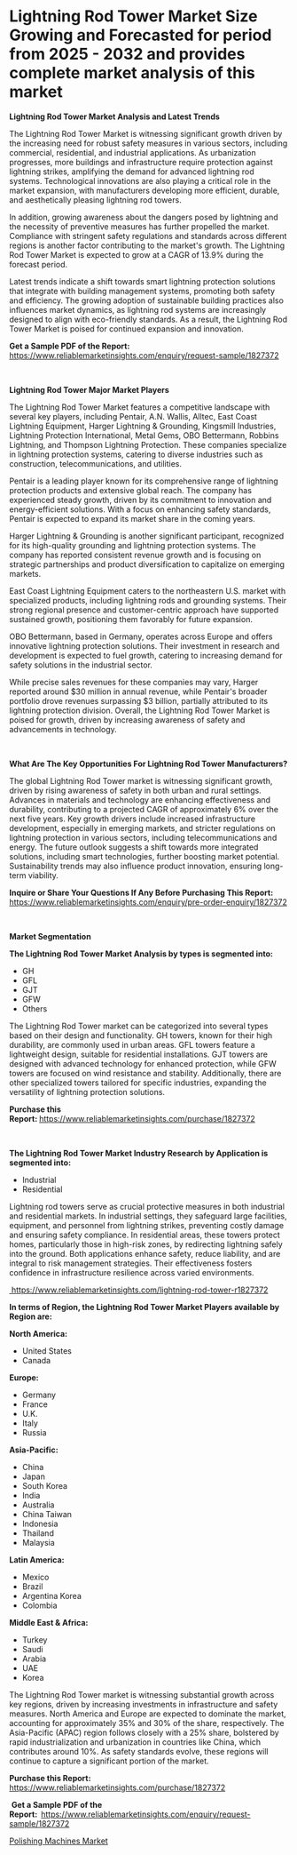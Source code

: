 <p><h1>Lightning Rod Tower Market Size Growing and Forecasted for period from 2025 - 2032 and provides complete market analysis of this market</h1></p><p><strong>Lightning Rod Tower Market Analysis and Latest Trends</strong></p>
<p><p>The Lightning Rod Tower Market is witnessing significant growth driven by the increasing need for robust safety measures in various sectors, including commercial, residential, and industrial applications. As urbanization progresses, more buildings and infrastructure require protection against lightning strikes, amplifying the demand for advanced lightning rod systems. Technological innovations are also playing a critical role in the market expansion, with manufacturers developing more efficient, durable, and aesthetically pleasing lightning rod towers.</p><p>In addition, growing awareness about the dangers posed by lightning and the necessity of preventive measures has further propelled the market. Compliance with stringent safety regulations and standards across different regions is another factor contributing to the market's growth. The Lightning Rod Tower Market is expected to grow at a CAGR of 13.9% during the forecast period. </p><p>Latest trends indicate a shift towards smart lightning protection solutions that integrate with building management systems, promoting both safety and efficiency. The growing adoption of sustainable building practices also influences market dynamics, as lightning rod systems are increasingly designed to align with eco-friendly standards. As a result, the Lightning Rod Tower Market is poised for continued expansion and innovation.</p></p>
<p><strong>Get a Sample PDF of the Report:&nbsp;</strong> <a href="https://www.reliablemarketinsights.com/enquiry/request-sample/1827372?utm_campaign=2643&utm_medium=2&utm_source=Github&utm_content=ia&utm_term=22022025&utm_id=lightning-rod-tower">https://www.reliablemarketinsights.com/enquiry/request-sample/1827372</a></p>
<p>&nbsp;</p>
<p><strong>Lightning Rod Tower Major Market Players</strong></p>
<p><p>The Lightning Rod Tower Market features a competitive landscape with several key players, including Pentair, A.N. Wallis, Alltec, East Coast Lightning Equipment, Harger Lightning & Grounding, Kingsmill Industries, Lightning Protection International, Metal Gems, OBO Bettermann, Robbins Lightning, and Thompson Lightning Protection. These companies specialize in lightning protection systems, catering to diverse industries such as construction, telecommunications, and utilities.</p><p>Pentair is a leading player known for its comprehensive range of lightning protection products and extensive global reach. The company has experienced steady growth, driven by its commitment to innovation and energy-efficient solutions. With a focus on enhancing safety standards, Pentair is expected to expand its market share in the coming years.</p><p>Harger Lightning & Grounding is another significant participant, recognized for its high-quality grounding and lightning protection systems. The company has reported consistent revenue growth and is focusing on strategic partnerships and product diversification to capitalize on emerging markets.</p><p>East Coast Lightning Equipment caters to the northeastern U.S. market with specialized products, including lightning rods and grounding systems. Their strong regional presence and customer-centric approach have supported sustained growth, positioning them favorably for future expansion.</p><p>OBO Bettermann, based in Germany, operates across Europe and offers innovative lightning protection solutions. Their investment in research and development is expected to fuel growth, catering to increasing demand for safety solutions in the industrial sector.</p><p>While precise sales revenues for these companies may vary, Harger reported around $30 million in annual revenue, while Pentair's broader portfolio drove revenues surpassing $3 billion, partially attributed to its lightning protection division. Overall, the Lightning Rod Tower Market is poised for growth, driven by increasing awareness of safety and advancements in technology.</p></p>
<p>&nbsp;</p>
<p><strong>What Are The Key Opportunities For Lightning Rod Tower Manufacturers?</strong></p>
<p><p>The global Lightning Rod Tower market is witnessing significant growth, driven by rising awareness of safety in both urban and rural settings. Advances in materials and technology are enhancing effectiveness and durability, contributing to a projected CAGR of approximately 6% over the next five years. Key growth drivers include increased infrastructure development, especially in emerging markets, and stricter regulations on lightning protection in various sectors, including telecommunications and energy. The future outlook suggests a shift towards more integrated solutions, including smart technologies, further boosting market potential. Sustainability trends may also influence product innovation, ensuring long-term viability.</p></p>
<p><strong>Inquire or Share Your Questions If Any Before Purchasing This Report:</strong> <a href="https://www.reliablemarketinsights.com/enquiry/pre-order-enquiry/1827372?utm_campaign=2643&utm_medium=2&utm_source=Github&utm_content=ia&utm_term=22022025&utm_id=lightning-rod-tower">https://www.reliablemarketinsights.com/enquiry/pre-order-enquiry/1827372</a></p>
<p>&nbsp;</p>
<p><strong>Market Segmentation</strong></p>
<p><strong>The Lightning Rod Tower Market Analysis by types is segmented into:</strong></p>
<p><ul><li>GH</li><li>GFL</li><li>GJT</li><li>GFW</li><li>Others</li></ul></p>
<p><p>The Lightning Rod Tower market can be categorized into several types based on their design and functionality. GH towers, known for their high durability, are commonly used in urban areas. GFL towers feature a lightweight design, suitable for residential installations. GJT towers are designed with advanced technology for enhanced protection, while GFW towers are focused on wind resistance and stability. Additionally, there are other specialized towers tailored for specific industries, expanding the versatility of lightning protection solutions.</p></p>
<p><strong>Purchase this Report:&nbsp;</strong><a href="https://www.reliablemarketinsights.com/purchase/1827372?utm_campaign=2643&utm_medium=2&utm_source=Github&utm_content=ia&utm_term=22022025&utm_id=lightning-rod-tower">https://www.reliablemarketinsights.com/purchase/1827372</a></p>
<p>&nbsp;</p>
<p><strong>The Lightning Rod Tower Market Industry Research by Application is segmented into:</strong></p>
<p><ul><li>Industrial</li><li>Residential</li></ul></p>
<p><p>Lightning rod towers serve as crucial protective measures in both industrial and residential markets. In industrial settings, they safeguard large facilities, equipment, and personnel from lightning strikes, preventing costly damage and ensuring safety compliance. In residential areas, these towers protect homes, particularly those in high-risk zones, by redirecting lightning safely into the ground. Both applications enhance safety, reduce liability, and are integral to risk management strategies. Their effectiveness fosters confidence in infrastructure resilience across varied environments.</p></p>
<p><a href="https://www.reliablemarketinsights.com/lightning-rod-tower-r1827372?utm_campaign=2643&utm_medium=2&utm_source=Github&utm_content=ia&utm_term=22022025&utm_id=lightning-rod-tower">&nbsp;https://www.reliablemarketinsights.com/lightning-rod-tower-r1827372</a></p>
<p><strong>In terms of Region, the Lightning Rod Tower Market Players available by Region are:</strong></p>
<p>
    <p> <strong> North America: </strong>
        <ul>
            <li>United States</li>
            <li>Canada</li>
        </ul>
        </p> 
    <p> <strong> Europe: </strong>
        <ul>
            <li>Germany</li>
            <li>France</li>
            <li>U.K.</li>
            <li>Italy</li>
            <li>Russia</li>
        </ul>
        </p> 
    <p> <strong> Asia-Pacific: </strong>
        <ul>
            <li>China</li>
            <li>Japan</li>
            <li>South Korea</li>
            <li>India</li>
            <li>Australia</li>
            <li>China Taiwan</li>
            <li>Indonesia</li>
            <li>Thailand</li>
            <li>Malaysia</li>
        </ul>
        </p> 
    <p> <strong> Latin America: </strong>
        <ul>
            <li>Mexico</li>
            <li>Brazil</li>
            <li>Argentina Korea</li>
            <li>Colombia</li>
        </ul>
        </p> 
    <p> <strong> Middle East & Africa: </strong>
        <ul>
            <li>Turkey</li>
            <li>Saudi</li>
            <li>Arabia</li>
            <li>UAE</li>
            <li>Korea</li>
        </ul>
    </p>
    </p>
<p><p>The Lightning Rod Tower market is witnessing substantial growth across key regions, driven by increasing investments in infrastructure and safety measures. North America and Europe are expected to dominate the market, accounting for approximately 35% and 30% of the share, respectively. The Asia-Pacific (APAC) region follows closely with a 25% share, bolstered by rapid industrialization and urbanization in countries like China, which contributes around 10%. As safety standards evolve, these regions will continue to capture a significant portion of the market.</p></p>
<p><strong>Purchase this Report: </strong><a href="https://www.reliablemarketinsights.com/purchase/1827372?utm_campaign=2643&utm_medium=2&utm_source=Github&utm_content=ia&utm_term=22022025&utm_id=lightning-rod-tower">https://www.reliablemarketinsights.com/purchase/1827372</a></p>
<p>&nbsp;<strong>Get a Sample PDF of the Report:&nbsp;&nbsp;</strong><a href="https://www.reliablemarketinsights.com/enquiry/request-sample/1827372?utm_campaign=2643&utm_medium=2&utm_source=Github&utm_content=ia&utm_term=22022025&utm_id=lightning-rod-tower">https://www.reliablemarketinsights.com/enquiry/request-sample/1827372</a></p>
<p><strong></strong></p>
<p><p><a href="https://github.com/ahmalaloanne/Market-Research-Report-List-1/blob/main/polishing-machines-market.md?utm_campaign=2643&utm_medium=2&utm_source=Github&utm_content=ia&utm_term=22022025&utm_id=lightning-rod-tower">Polishing Machines Market</a></p></p>